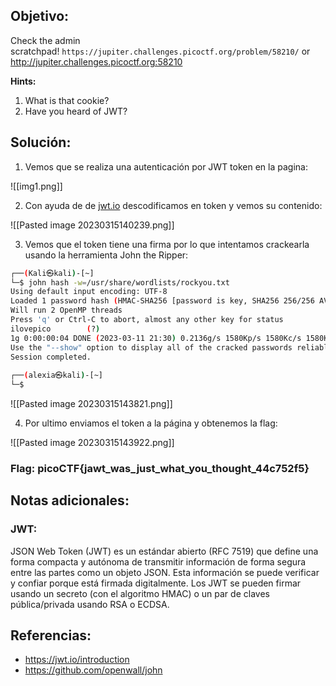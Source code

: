 ## Objetivo:
Check the admin scratchpad! `https://jupiter.challenges.picoctf.org/problem/58210/` or http://jupiter.challenges.picoctf.org:58210

**Hints:**
1. What is that cookie?
2. Have you heard of JWT?

## Solución:
1. Vemos que se realiza una autenticación por JWT token en la pagina: 

![[img1.png]]

2. Con ayuda de de [jwt.io](https://jwt.io/introduction) descodificamos en token y vemos su contenido:

![[Pasted image 20230315140239.png]]

3. Vemos que el token tiene una firma por lo que intentamos crackearla usando la herramienta John the Ripper: 

```bash
┌──(Kali㉿kali)-[~]
└─$ john hash -w=/usr/share/wordlists/rockyou.txt
Using default input encoding: UTF-8
Loaded 1 password hash (HMAC-SHA256 [password is key, SHA256 256/256 AVX2 8x])
Will run 2 OpenMP threads
Press 'q' or Ctrl-C to abort, almost any other key for status
ilovepico        (?)     
1g 0:00:00:04 DONE (2023-03-11 21:30) 0.2136g/s 1580Kp/s 1580Kc/s 1580KC/s iloverob4live345..ilovemymother@
Use the "--show" option to display all of the cracked passwords reliably
Session completed. 
                                                                            
┌──(alexia㉿kali)-[~]
└─$
```


![[Pasted image 20230315143821.png]]

4. Por ultimo enviamos el token a la página y obtenemos la flag:

![[Pasted image 20230315143922.png]]

### Flag: picoCTF{jawt_was_just_what_you_thought_44c752f5}

## Notas adicionales:

### JWT:
JSON Web Token (JWT) es un estándar abierto (RFC 7519) que define una forma compacta y autónoma de transmitir información de forma segura entre las partes como un objeto JSON. Esta información se puede verificar y confiar porque está firmada digitalmente. Los JWT se pueden firmar usando un secreto (con el algoritmo HMAC) o un par de claves pública/privada usando RSA o ECDSA.

## Referencias:
- https://jwt.io/introduction
- https://github.com/openwall/john